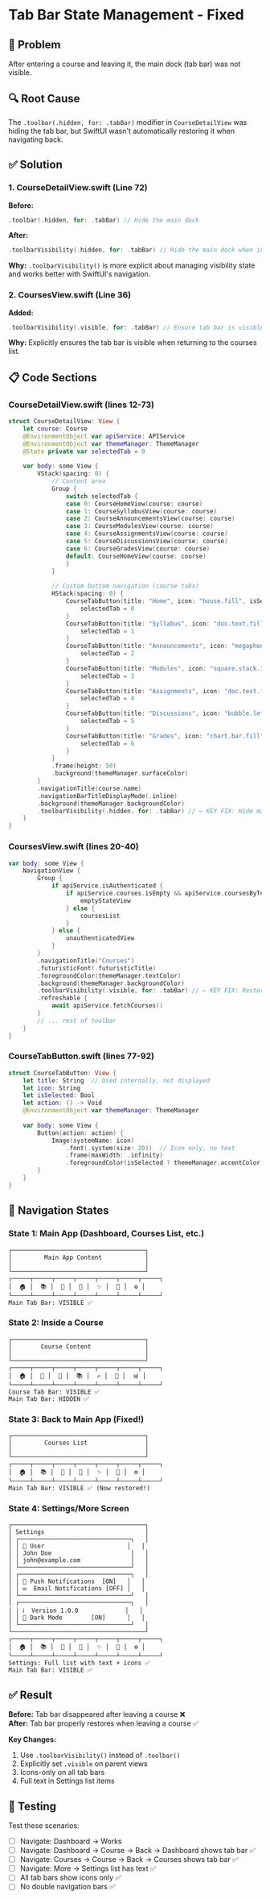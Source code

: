 # Tab Bar State Management - Fixed

## 🐛 Problem
After entering a course and leaving it, the main dock (tab bar) was not visible.

## 🔍 Root Cause
The `.toolbar(.hidden, for: .tabBar)` modifier in `CourseDetailView` was hiding the tab bar, but SwiftUI wasn't automatically restoring it when navigating back.

## ✅ Solution

### 1. CourseDetailView.swift (Line 72)
**Before:**
```swift
.toolbar(.hidden, for: .tabBar) // Hide the main dock
```

**After:**
```swift
.toolbarVisibility(.hidden, for: .tabBar) // Hide the main dock when in course view
```

**Why:** `.toolbarVisibility()` is more explicit about managing visibility state and works better with SwiftUI's navigation.

### 2. CoursesView.swift (Line 36)
**Added:**
```swift
.toolbarVisibility(.visible, for: .tabBar) // Ensure tab bar is visible
```

**Why:** Explicitly ensures the tab bar is visible when returning to the courses list.

## 📋 Code Sections

### CourseDetailView.swift (lines 12-73)
```swift
struct CourseDetailView: View {
    let course: Course
    @EnvironmentObject var apiService: APIService
    @EnvironmentObject var themeManager: ThemeManager
    @State private var selectedTab = 0
    
    var body: some View {
        VStack(spacing: 0) {
            // Content area
            Group {
                switch selectedTab {
                case 0: CourseHomeView(course: course)
                case 1: CourseSyllabusView(course: course)
                case 2: CourseAnnouncementsView(course: course)
                case 3: CourseModulesView(course: course)
                case 4: CourseAssignmentsView(course: course)
                case 5: CourseDiscussionsView(course: course)
                case 6: CourseGradesView(course: course)
                default: CourseHomeView(course: course)
                }
            }
            
            // Custom bottom navigation (course tabs)
            HStack(spacing: 0) {
                CourseTabButton(title: "Home", icon: "house.fill", isSelected: selectedTab == 0) {
                    selectedTab = 0
                }
                CourseTabButton(title: "Syllabus", icon: "doc.text.fill", isSelected: selectedTab == 1) {
                    selectedTab = 1
                }
                CourseTabButton(title: "Announcements", icon: "megaphone.fill", isSelected: selectedTab == 2) {
                    selectedTab = 2
                }
                CourseTabButton(title: "Modules", icon: "square.stack.3d.up.fill", isSelected: selectedTab == 3) {
                    selectedTab = 3
                }
                CourseTabButton(title: "Assignments", icon: "doc.text.fill", isSelected: selectedTab == 4) {
                    selectedTab = 4
                }
                CourseTabButton(title: "Discussions", icon: "bubble.left.and.bubble.right.fill", isSelected: selectedTab == 5) {
                    selectedTab = 5
                }
                CourseTabButton(title: "Grades", icon: "chart.bar.fill", isSelected: selectedTab == 6) {
                    selectedTab = 6
                }
            }
            .frame(height: 50)
            .background(themeManager.surfaceColor)
        }
        .navigationTitle(course.name)
        .navigationBarTitleDisplayMode(.inline)
        .background(themeManager.backgroundColor)
        .toolbarVisibility(.hidden, for: .tabBar) // ← KEY FIX: Hide main tab bar in course view
    }
}
```

### CoursesView.swift (lines 20-40)
```swift
var body: some View {
    NavigationView {
        Group {
            if apiService.isAuthenticated {
                if apiService.courses.isEmpty && apiService.coursesByTerm.isEmpty {
                    emptyStateView
                } else {
                    coursesList
                }
            } else {
                unauthenticatedView
            }
        }
        .navigationTitle("Courses")
        .futuristicFont(.futuristicTitle)
        .foregroundColor(themeManager.textColor)
        .background(themeManager.backgroundColor)
        .toolbarVisibility(.visible, for: .tabBar) // ← KEY FIX: Restore main tab bar
        .refreshable {
            await apiService.fetchCourses()
        }
        // ... rest of toolbar
    }
}
```

### CourseTabButton.swift (lines 77-92)
```swift
struct CourseTabButton: View {
    let title: String  // Used internally, not displayed
    let icon: String
    let isSelected: Bool
    let action: () -> Void
    @EnvironmentObject var themeManager: ThemeManager
    
    var body: some View {
        Button(action: action) {
            Image(systemName: icon)
                .font(.system(size: 20))  // Icon only, no text
                .frame(maxWidth: .infinity)
                .foregroundColor(isSelected ? themeManager.accentColor : themeManager.secondaryTextColor)
        }
    }
}
```

## 🎯 Navigation States

### State 1: Main App (Dashboard, Courses List, etc.)
```
┌─────────────────────────────────────┐
│         Main App Content            │
│                                     │
└─────────────────────────────────────┘
┌─────┬─────┬─────┬─────┬─────┬─────┬─────┐
│  🏠 │  📚 │  📄 │  📁 │  ✨ │  🔔 │  ⚙️ │
└─────┴─────┴─────┴─────┴─────┴─────┴─────┘
Main Tab Bar: VISIBLE ✅
```

### State 2: Inside a Course
```
┌─────────────────────────────────────┐
│        Course Content               │
│                                     │
└─────────────────────────────────────┘
┌─────┬─────┬─────┬─────┬─────┬─────┬─────┐
│  🏠 │  📄 │  📢 │  📚 │  ✍️ │  💬 │  📊 │
└─────┴─────┴─────┴─────┴─────┴─────┴─────┘
Course Tab Bar: VISIBLE ✅
Main Tab Bar: HIDDEN ✅
```

### State 3: Back to Main App (Fixed!)
```
┌─────────────────────────────────────┐
│         Courses List                │
│                                     │
└─────────────────────────────────────┘
┌─────┬─────┬─────┬─────┬─────┬─────┬─────┐
│  🏠 │  📚 │  📄 │  📁 │  ✨ │  🔔 │  ⚙️ │
└─────┴─────┴─────┴─────┴─────┴─────┴─────┘
Main Tab Bar: VISIBLE ✅ (Now restored!)
```

### State 4: Settings/More Screen
```
┌─────────────────────────────────────┐
│ Settings                            │
│ ┌───────────────────────────────┐   │
│ │ 👤 User                       │   │
│ │ John Doe                      │   │
│ │ john@example.com              │   │
│ └───────────────────────────────┘   │
│ ┌───────────────────────────────┐   │
│ │ 🔔 Push Notifications  [ON]   │   │
│ │ ✉️  Email Notifications [OFF] │   │
│ └───────────────────────────────┘   │
│ ┌───────────────────────────────┐   │
│ │ ℹ️  Version 1.0.0             │   │
│ │ 🌙 Dark Mode        [ON]      │   │
│ └───────────────────────────────┘   │
└─────────────────────────────────────┘
┌─────┬─────┬─────┬─────┬─────┬─────┬─────┐
│  🏠 │  📚 │  📄 │  📁 │  ✨ │  🔔 │  ⚙️ │
└─────┴─────┴─────┴─────┴─────┴─────┴─────┘
Settings: Full list with text + icons ✅
Main Tab Bar: VISIBLE ✅
```

## ✅ Result

**Before:** Tab bar disappeared after leaving a course ❌  
**After:** Tab bar properly restores when leaving a course ✅

**Key Changes:**
1. Use `.toolbarVisibility()` instead of `.toolbar()`
2. Explicitly set `.visible` on parent views
3. Icons-only on all tab bars
4. Full text in Settings list items

## 🧪 Testing

Test these scenarios:
- [ ] Navigate: Dashboard → Works
- [ ] Navigate: Dashboard → Course → Back → Dashboard shows tab bar ✅
- [ ] Navigate: Courses → Course → Back → Courses shows tab bar ✅
- [ ] Navigate: More → Settings list has text ✅
- [ ] All tab bars show icons only ✅
- [ ] No double navigation bars ✅
